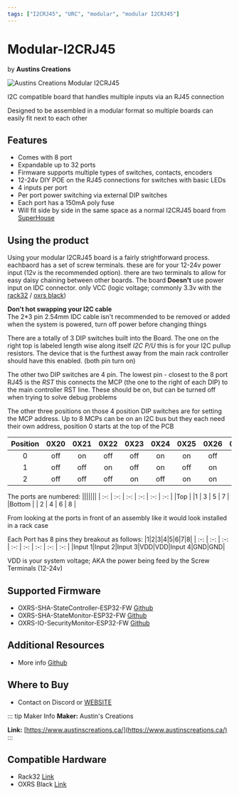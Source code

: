 ```yaml
---
tags: ["I2CRJ45", "URC", "modular", "modular I2CRJ45"]
---
```

# Modular-I2CRJ45
<p class="maker">by <b>Austins Creations</b></p>

<!-- Board Image -->
![Austins Creations Modular I2CRJ45](/images/austins-creations/modular_I2CRJ45.jpg)

<!-- Board Description -->
I2C compatible board that handles multiple inputs via an RJ45 connection

Designed to be assembled in a modular format so multiple boards can easily fit next to each other

## Features
- Comes with 8 port
- Expandable up to 32 ports
- Firmware supports multiple types of switches, contacts, encoders
- 12-24v DIY POE on the RJ45 connections for switches with basic LEDs
- 4 inputs per port
- Per port power switching via external DIP switches
- Each port has a 150mA poly fuse
- Will fit side by side in the same space as a normal I2CRJ45 board from [SuperHouse](/docs/hardware/input-devices/I2CRJ45.md)

## Using the product
Using your modular I2CRJ45 board is a fairly strightforward process. eachbaord has a set of screw terminals. these are for your 12-24v power input (12v is the recommended option). there are two terminals to allow for easy daisy chaining between other boards. The board **Doesn't** use power input on IDC connector. only VCC (logic voltage; commonly 3.3v with the [rack32](/docs/hardware/controllers/rack32.md) / [oxrs black](/docs/hardware/controllers/oxrs-black.md))

**Don't hot swapping your I2C cable**<br />
The 2*3 pin 2.54mm IDC cable isn't recommended to be removed or added when the system is powered, turn off power before changing things

There are a totally of 3 DIP switches built into the Board. The one on the right top is labeled length wise along itself *I2C P/U* this is for your I2C pullup resistors. The device that is the furthest away from the main rack controller should have this enabled. (both pin turn on)

The other two DIP switches are 4 pin. The lowest pin - closest to the 8 port RJ45 is the *RST* this connects the MCP (the one to the right of each DIP) to the main controller RST line. These should be on, but can be turned off when trying to solve debug problems

The other three positions on those 4 position DIP switches are for setting the MCP address. Up to 8 MCPs can be on an I2C bus but they each need their own address, position 0 starts at the top of the PCB

| Position | 0X20 | 0X21 | 0X22 | 0X23 | 0X24 | 0X25 | 0X26 | 0X27 |
| :-: | :-: | :-: | :-: | :-: | :-: | :-: | :-: | :-: |
| 0 | off | on | off | off | on | on | off | on |
| 1 | off | off | on | off | on | off | on | on |
| 2 | off | off | off | on | off | on | on | on |

The ports are numbered:
|||||||
| :-: | :-: | :-: | :-: | :-: | :-: |
|Top | |1 | 3 | 5 | 7 |
|Bottom | | 2 | 4 | 6 | 8 |

From looking at the ports in front of an assembly like it would look installed in a rack case

Each Port has 8 pins they breakout as follows:
|1|2|3|4|5|6|7|8|
| :-: | :-: | :-: | :-: | :-: | :-: | :-: | :-: |
|Input 1|Input 2|Input 3|VDD|VDD|Input 4|GND|GND|

VDD is your system voltage; AKA the power being feed by the Screw Terminals (12-24v)

## Supported Firmware
- OXRS-SHA-StateController-ESP32-FW  [Github](https://github.com/SuperHouse/OXRS-SHA-StateController-ESP32-FW)
- OXRS-SHA-StateMonitor-ESP32-FW [Github](https://github.com/SuperHouse/OXRS-SHA-StateMonitor-ESP32-FW)
- OXRS-IO-SecurityMonitor-ESP32-FW [Github](https://github.com/austinscreations/OXRS-AC-SecurityMonitor-ESP32-FW)

## Additional Resources
- More info [Github](https://github.com/austinscreations/Modular-I2CRJ45)

## Where to Buy
- Contact on Discord or [WEBSITE](https://www.austinscreations.ca/)

<!-- ## FAQs
:::
TODO - to supply some FAQ's
::: -->

::: tip Maker Info
**Maker:** Austin's Creations

**Link:** [https://www.austinscreations.ca/](https://www.austinscreations.ca/)
:::

## Compatible Hardware
- Rack32 [Link](/docs/hardware/controllers/rack32.md)
- OXRS Black [Link](/docs/hardware/controllers/oxrs-black.md)
